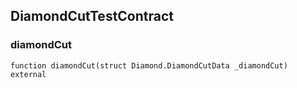## DiamondCutTestContract

### diamondCut

```solidity
function diamondCut(struct Diamond.DiamondCutData _diamondCut) external
```

